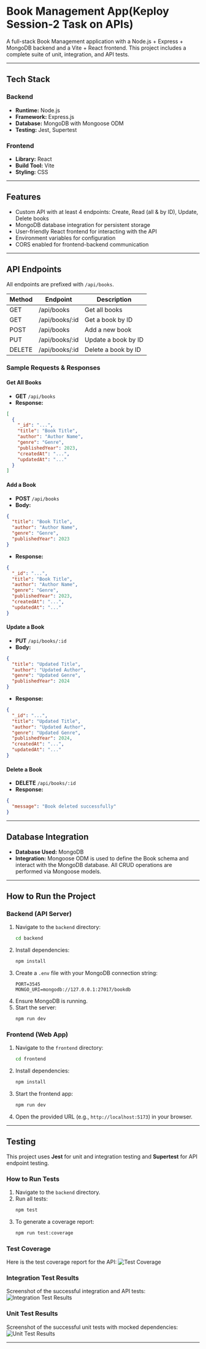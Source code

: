# Book Management App(Keploy Session-2 Task on APIs) 

A full-stack Book Management application with a Node.js + Express + MongoDB backend and a Vite + React frontend. This project includes a complete suite of unit, integration, and API tests.

---

## Tech Stack

### Backend
- **Runtime:** Node.js
- **Framework:** Express.js
- **Database:** MongoDB with Mongoose ODM
- **Testing:** Jest, Supertest

### Frontend
- **Library:** React
- **Build Tool:** Vite
- **Styling:** CSS

---

## Features
- Custom API with at least 4 endpoints: Create, Read (all & by ID), Update, Delete books
- MongoDB database integration for persistent storage
- User-friendly React frontend for interacting with the API
- Environment variables for configuration
- CORS enabled for frontend-backend communication

---

## API Endpoints

All endpoints are prefixed with `/api/books`.

| Method | Endpoint             | Description                |
|--------|----------------------|----------------------------|
| GET    | /api/books           | Get all books              |
| GET    | /api/books/:id       | Get a book by ID           |
| POST   | /api/books           | Add a new book             |
| PUT    | /api/books/:id       | Update a book by ID        |
| DELETE | /api/books/:id       | Delete a book by ID        |

### Sample Requests & Responses

#### Get All Books
- **GET** `/api/books`
- **Response:**
```json
[
  {
    "_id": "...",
    "title": "Book Title",
    "author": "Author Name",
    "genre": "Genre",
    "publishedYear": 2023,
    "createdAt": "...",
    "updatedAt": "..."
  }
]
```

#### Add a Book
- **POST** `/api/books`
- **Body:**
```json
{
  "title": "Book Title",
  "author": "Author Name",
  "genre": "Genre",
  "publishedYear": 2023
}
```
- **Response:**
```json
{
  "_id": "...",
  "title": "Book Title",
  "author": "Author Name",
  "genre": "Genre",
  "publishedYear": 2023,
  "createdAt": "...",
  "updatedAt": "..."
}
```

#### Update a Book
- **PUT** `/api/books/:id`
- **Body:**
```json
{
  "title": "Updated Title",
  "author": "Updated Author",
  "genre": "Updated Genre",
  "publishedYear": 2024
}
```
- **Response:**
```json
{
  "_id": "...",
  "title": "Updated Title",
  "author": "Updated Author",
  "genre": "Updated Genre",
  "publishedYear": 2024,
  "createdAt": "...",
  "updatedAt": "..."
}
```

#### Delete a Book
- **DELETE** `/api/books/:id`
- **Response:**
```json
{
  "message": "Book deleted successfully"
}
```

---

## Database Integration
- **Database Used:** MongoDB
- **Integration:** Mongoose ODM is used to define the Book schema and interact with the MongoDB database. All CRUD operations are performed via Mongoose models.

---

## How to Run the Project

### Backend (API Server)
1.  Navigate to the `backend` directory:
    ```sh
    cd backend
    ```
2.  Install dependencies:
    ```sh
    npm install
    ```
3.  Create a `.env` file with your MongoDB connection string:
    ```env
    PORT=3545
    MONGO_URI=mongodb://127.0.0.1:27017/bookdb
    ```
4.  Ensure MongoDB is running.
5.  Start the server:
    ```sh
    npm run dev
    ```

### Frontend (Web App)
1.  Navigate to the `frontend` directory:
    ```sh
    cd frontend
    ```
2.  Install dependencies:
    ```sh
    npm install
    ```
3.  Start the frontend app:
    ```sh
    npm run dev
    ```
4.  Open the provided URL (e.g., `http://localhost:5173`) in your browser.

---

## Testing

This project uses **Jest** for unit and integration testing and **Supertest** for API endpoint testing.

### How to Run Tests
1.  Navigate to the `backend` directory.
2.  Run all tests:
    ```sh
    npm test
    ```
3.  To generate a coverage report:
    ```sh
    npm run test:coverage
    ```

### Test Coverage
Here is the test coverage report for the API:
![Test Coverage](./API-tested.png)

### Integration Test Results
Screenshot of the successful integration and API tests:
![Integration Test Results](./Integration-tested.png)

### Unit Test Results
Screenshot of the successful unit tests with mocked dependencies:
![Unit Test Results](./unit-tested.png)

---
